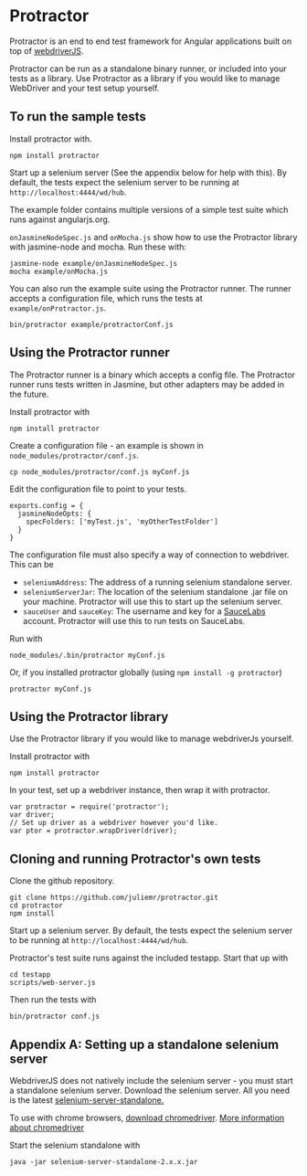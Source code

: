 Protractor
==========

Protractor is an end to end test framework for Angular applications built on top of [webdriverJS](https://code.google.com/p/selenium/wiki/WebDriverJs). 

Protractor can be run as a standalone binary runner, or included into your tests as a library. Use Protractor as a library if you would like to manage WebDriver and your test setup yourself.


To run the sample tests
-----------------------

Install protractor with.

    npm install protractor

Start up a selenium server (See the appendix below for help with this). By default, the tests expect the selenium server to be running at `http://localhost:4444/wd/hub`.

The example folder contains multiple versions of a simple test suite which runs against angularjs.org. 

`onJasmineNodeSpec.js` and `onMocha.js` show how to use the Protractor library with jasmine-node and mocha. Run these with:

    jasmine-node example/onJasmineNodeSpec.js
    mocha example/onMocha.js

You can also run the example suite using the Protractor runner. The runner accepts a configuration file, which runs the tests at `example/onProtractor.js`.

    bin/protractor example/protractorConf.js


Using the Protractor runner
---------------------------

The Protractor runner is a binary which accepts a config file. The Protractor runner runs tests written in Jasmine, but other adapters may be added in the future.

Install protractor with

    npm install protractor

Create a configuration file - an example is shown in `node_modules/protractor/conf.js`.

    cp node_modules/protractor/conf.js myConf.js

Edit the configuration file to point to your tests.

    exports.config = {
      jasmineNodeOpts: {
        specFolders: ['myTest.js', 'myOtherTestFolder']
      }
    }

The configuration file must also specify a way of connection to webdriver. This can be
 *   `seleniumAddress`: The address of a running selenium standalone server.
 *   `seleniumServerJar`: The location of the selenium standalone .jar file on your machine. Protractor will use this to start up the selenium server.
 *   `sauceUser` and `sauceKey`: The username and key for a [SauceLabs](http://www.saucelabs.com) account. Protractor will use this to run tests on SauceLabs.

Run with

    node_modules/.bin/protractor myConf.js

Or, if you installed protractor globally (using `npm install -g protractor`)

    protractor myConf.js


Using the Protractor library
----------------------------

Use the Protractor library if you would like to manage webdriverJs yourself.

Install protractor with

    npm install protractor

In your test, set up a webdriver instance, then wrap it with protractor.

    var protractor = require('protractor');
    var driver;
    // Set up driver as a webdriver however you'd like.
    var ptor = protractor.wrapDriver(driver);


Cloning and running Protractor's own tests
------------------------------------------
Clone the github repository.

    git clone https://github.com/juliemr/protractor.git
    cd protractor
    npm install

Start up a selenium server. By default, the tests expect the selenium server to be running at `http://localhost:4444/wd/hub`.

Protractor's test suite runs against the included testapp. Start that up with

    cd testapp
    scripts/web-server.js

Then run the tests with

    bin/protractor conf.js


Appendix A: Setting up a standalone selenium server
---------------------------------------------------

WebdriverJS does not natively include the selenium server - you must start a standalone selenium server.
Download the selenium server. All you need is the latest [selenium-server-standalone.](https://code.google.com/p/selenium/downloads/list)

To use with chrome browsers, [download chromedriver](https://code.google.com/p/chromedriver/downloads/list).
[More information about chromedriver](https://code.google.com/p/selenium/wiki/ChromeDriver)

Start the selenium standalone with 

    java -jar selenium-server-standalone-2.x.x.jar
